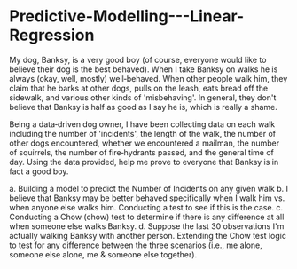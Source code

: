 # Predictive-Modelling---Linear-Regression

My dog, Banksy, is a very good boy (of course, everyone would like to believe their dog is the best behaved). When I take Banksy on walks he is always (okay, well, mostly) well‐behaved. When other people walk him, they claim that he barks at other dogs, pulls on the leash, eats bread off the sidewalk, and various other kinds of 'misbehaving'. In general, they don't believe that Banksy is half as good as I say he is, which is really a shame.

Being a data‐driven dog owner, I have been collecting data on each walk including the number of 'incidents', the length of the walk, the number of other dogs encountered, whether we encountered a mailman, the number of squirrels, the number of fire‐hydrants passed, and the general time of day.
Using the data provided, help me prove to everyone that Banksy is in fact a good boy.

a. Building a model to predict the Number of Incidents on any given walk
b.	I believe that Banksy may be better behaved specifically when I walk him vs. when anyone else walks him. Conducting a test to see if this is the case. 
c.	Conducting a Chow (chow) test to determine if there is any difference at all when someone else walks Banksy. 
d.	Suppose the last 30 observations I'm actually walking Banksy with another person. Extending the Chow test logic to test for any difference between the three scenarios (i.e., me alone, someone else alone, me & someone else together).
